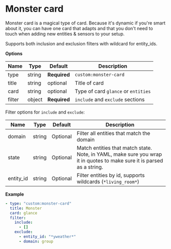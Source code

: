 # Monster card

Monster card is a magical type of card. Because it's dynamic if you're smart about it, you can have one card that adapts and that you don't need to touch when adding new entities & sensors to your setup.

Supports both inclusion and exclusion filters with wildcard for entity_ids.

**Options**

| Name | Type | Default | Description
| ---- | ---- | ------- | -----------
| type | string | **Required** | `custom:monster-card`
| title | string | optional | Title of card
| card | string | optional | Type of card `glance` or `entities`
| filter | object | **Required** | `include` and `exclude` sections

Filter options for `include` and `exclude`:

| Name | Type | Default | Description
| ---- | ---- | ------- | -----------
| domain | string | Optional | Filter all entities that match the domain
| state | string | Optional | Match entities that match state. Note, in YAML, make sure you wrap it in quotes to make sure it is parsed as a string.
| entity_id | string | Optional | Filter entities by id, supports wildcards (`*living_room*`)


**Example**

```yaml
- type: "custom:monster-card"
  title: Monster
  card: glance
  filter:
    include:
      - []
    exclude:
      - entity_id: "*yweather*"
      - domain: group
```